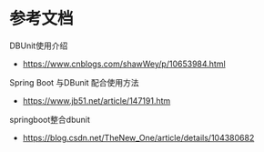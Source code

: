 # 参考文档
DBUnit使用介绍
- https://www.cnblogs.com/shawWey/p/10653984.html

Spring Boot 与DBunit 配合使用方法
- https://www.jb51.net/article/147191.htm

springboot整合dbunit
- https://blog.csdn.net/TheNew_One/article/details/104380682
